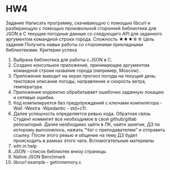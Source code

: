 # HW4
Задание
Написать программу, скачивающую с помощью libcurl и разбирающую с помощью произвольной сторонней
библиотеки для JSON в C текущие погодные данные со следующего API для заданного аргументом
командной строки города.
Сложность
★★★☆☆
Цель задания
Получить навык работы со сторонними прикладными библиотеками.
Критерии успеха
1. Выбрана библиотека для работы с JSON в C.
2. Создано консольное приложение, принимающее аргументом командной строки название города
(например, Moscow).
3. Приложение выводит на экран прогноз погоды на текущий день: текстовое описание погоды,
направление и скорость ветра, температура.
4. Приложение корректно обрабатывает ошибочно заданную локацию и сетевые ошибки.
5. Код компилируется без предупреждений с ключами компилятора -Wall -Wextra -Wpedantic -
std=c11.
6. Далее успешность определяется ревью кода.
Обратная связь
Cтудент коммитит все необходимое в свой github/gitlab репозиторий. Далее необходимо зайти в ЛК, найти
занятие, ДЗ по которому выполнялось, нажать “Чат с преподавателем” и отправить ссылку. После этого
ревью и общение на тему ДЗ будет происходить в рамках этого чата.
Вспомогательные материалы
1. wttr.in help
2. JSON - список библиотек внизу страницы.
3. Native JSON Benchmark
4. libcurl example - getinmemory.c